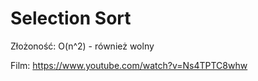 # Selection Sort

Złożoność: O(n^2) - również wolny

Film: https://www.youtube.com/watch?v=Ns4TPTC8whw
